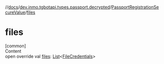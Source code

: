 //[docs](../../../index.md)/[dev.inmo.tgbotapi.types.passport.decrypted](../index.md)/[PassportRegistrationSecureValue](index.md)/[files](files.md)



# files  
[common]  
Content  
open override val [files](files.md): [List](https://kotlinlang.org/api/latest/jvm/stdlib/kotlin.collections/-list/index.html)<[FileCredentials](../../dev.inmo.tgbotapi.types.passport.credentials/-file-credentials/index.md)>  



